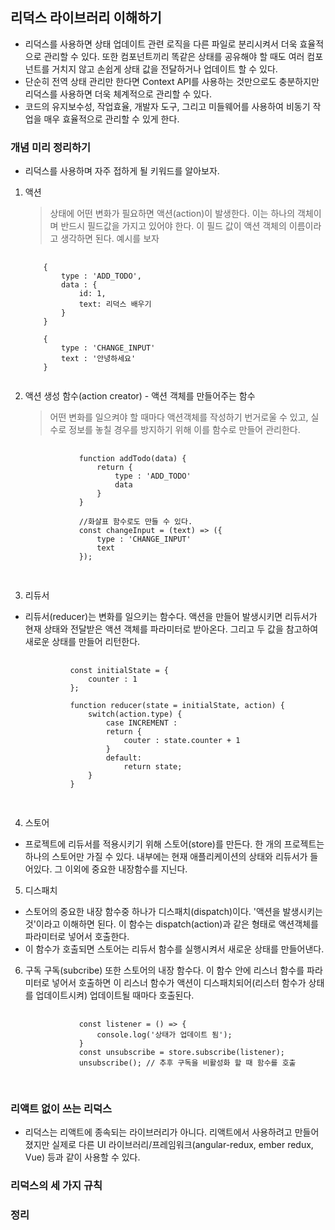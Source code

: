 ## 리덕스 라이브러리 이해하기

- 리덕스를 사용하면 상태 업데이트 관련 로직을 다른 파일로 분리시켜서 더욱 효율적으로 관리할 수 있다. 또한 컴포넌트끼리 똑같은 상태를 공유해야 할 때도 여러 컴포넌트를 거치지 않고 손쉽게 상태 값을 전달하거나 업데이트 할 수 있다.
- 단순히 전역 상태 관리만 한다면 Context API를 사용하는 것만으로도 충분하지만 리덕스를 사용하면 더욱 체계적으로 관리할 수 있다.
- 코드의 유지보수성, 작업효율, 개발자 도구, 그리고 미들웨어를 사용하여 비동기 작업을 매우 효율적으로 관리할 수 있게 한다.

### 개념 미리 정리하기

- 리덕스를 사용하며 자주 접하게 될 키워드를 알아보자.

1. 액션

   > 상태에 어떤 변화가 필요하면 액션(action)이 발생한다. 이는 하나의 객체이며 반드시 필드값을 가지고 있어야 한다. 이 필드 값이 액션 객체의 이름이라고 생각하면 된다. 예시를 보자

   <pre>
       <code>
       {
           type : 'ADD_TODO',
           data : {
               id: 1,
               text: 리덕스 배우기
           }
       }
   
       {
           type : 'CHANGE_INPUT'
           text : '안녕하세요'
       }
       </code>
   </pre>

2. 액션 생성 함수(action creator) - 액션 객체를 만들어주는 함수

   > 어떤 변화를 일으켜야 할 때마다 액션객체를 작성하기 번거로울 수 있고, 실수로 정보를 놓칠 경우를 방지하기 위해 이를 함수로 만들어 관리한다.

      <pre>
           <code>
               function addTodo(data) {
                   return {
                       type : 'ADD_TODO'
                       data
                   }
               }
      
               //화살표 함수로도 만들 수 있다.
               const changeInput = (text) => ({
                   type : 'CHANGE_INPUT'
                   text 
               });
           </code>
       </pre>

3. 리듀서

- 리듀서(reducer)는 변화를 일으키는 함수다. 액션을 만들어 발생시키면 리듀서가 현재 상태와 전달받은 액션 객체를 파라미터로 받아온다. 그리고 두 값을 참고하여 새로운 상태를 만들어 리턴한다.

   <pre>
        <code>
            const initialState = {
                counter : 1
            };
  
            function reducer(state = initialState, action) {
                switch(action.type) {
                    case INCREMENT :
                    return {
                        couter : state.counter + 1
                    }
                    default:
                        return state;
                }
            }
        </code>
    </pre>

4. 스토어

- 프로젝트에 리듀서를 적용시키기 위해 스토어(store)를 만든다. 한 개의 프로젝트는 하나의 스토어만 가질 수 있다. 내부에는 현재 애플리케이션의 상태와 리듀서가 들어있다. 그 이외에 중요한 내장함수를 지닌다.

5. 디스패치

- 스토어의 중요한 내장 함수중 하나가 디스패치(dispatch)이다. '액션을 발생시키는 것'이라고 이해하면 된다. 이 함수는 dispatch(action)과 같은 형태로 액션객체를 파라미터로 넣어서 호출한다.
- 이 함수가 호출되면 스토어는 리듀서 함수를 실행시켜서 새로운 상태를 만들어낸다.

6. 구독
   구독(subcribe) 또한 스토어의 내장 함수다. 이 함수 안에 리스너 함수를 파라미터로 넣어서 호출하면 이 리스너 함수가 액션이 디스패치되어(리스터 함수가 상태를 업데이트시켜) 업데이트될 때마다 호출된다.
      <pre>
           <code>
               const listener = () => {
                   console.log('상태가 업데이트 됨');
               }
               const unsubscribe = store.subscribe(listener);
               unsubscribe(); // 추후 구독을 비활성화 할 때 함수를 호출
           </code>
       </pre>

### 리액트 없이 쓰는 리덕스

- 리덕스는 리액트에 종속되는 라이브러리가 아니다. 리액트에서 사용하려고 만들어졌지만 실제로 다른 UI 라이브러리/프레임워크(angular-redux, ember redux, Vue) 등과 같이 사용할 수 있다.

### 리덕스의 세 가지 규칙

### 정리
